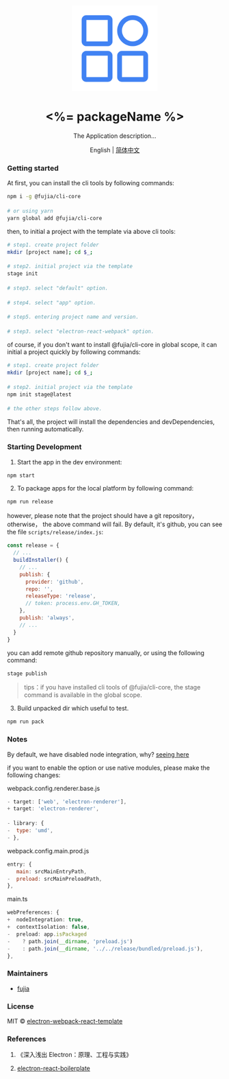 <div align="center">
  <a href="https://github.com/fujia-cli/electron-webpack-react-template" target="_blank">
    <img alt="logo" width="200" src="./resource/unrelease/png/256x256.png"/>
  </a>
</div>

<div align="center">
  <h1><%= packageName %></h1>
</div>

<div align="center">

The Application description...

</div>

<div align="center">

English | [简体中文](./README.zh-CN.md)

</div>

### Getting started

At first, you can install the cli tools by following commands:

```sh
npm i -g @fujia/cli-core

# or using yarn
yarn global add @fujia/cli-core
```

then, to initial a project with the template via above cli tools:

```sh
# step1. create project folder
mkdir [project name]; cd $_;

# step2. initial project via the template
stage init

# step3. select "default" option.

# step4. select "app" option.

# step5. entering project name and version.

# step3. select "electron-react-webpack" option.
```

of course, if you don't want to install @fujia/cli-core in global scope, it can initial a project quickly by following commands:

```sh
# step1. create project folder
mkdir [project name]; cd $_;

# step2. initial project via the template
npm init stage@latest

# the other steps follow above.
```

That's all, the project will install the dependencies and devDependencies, then running automatically.

### Starting Development

1. Start the app in the dev environment:

```sh
npm start
```

2. To package apps for the local platform by following command:

```sh
npm run release
```

however, please note that the project should have a git repository， otherwise， the above command will fail. By default, it's github, you can see the file `scripts/release/index.js`:

```js
const release = {
  // ...
  buildInstaller() {
    // ...
    publish: {
      provider: 'github',
      repo: '',
      releaseType: 'release',
      // token: process.env.GH_TOKEN,
    },
    publish: 'always',
    // ...
  }
}
```

you can add remote github repository manually, or using the following command:

```sh
stage publish
```

> tips：if you have installed cli tools of @fujia/cli-core, the stage command is available in the global scope.

3. Build unpacked dir which useful to test.

```sh
npm run pack
```

### Notes

By default, we have disabled node integration, why? [seeing here](https://www.electronjs.org/docs/latest/tutorial/security#2-do-not-enable-nodejs-integration-for-remote-content)

if you want to enable the option or use native modules, please make the following changes:

webpack.config.renderer.base.js

```js
- target: ['web', 'electron-renderer'],
+ target: 'electron-renderer',

- library: {
-  type: 'umd',
- },
```

webpack.config.main.prod.js

```js
entry: {
   main: srcMainEntryPath,
-  preload: srcMainPreloadPath,
},
```

main.ts

```ts
webPreferences: {
+  nodeIntegration: true,
+  contextIsolation: false,
-  preload: app.isPackaged
-    ? path.join(__dirname, 'preload.js')
-    : path.join(__dirname, '../../release/bundled/preload.js'),
},
```

### Maintainers

- [fujia](https://github.com/fushenguang)

### License

MIT © [electron-webpack-react-template](https://github.com/fujia-cli/electron-webpack-react-template)

### References

1. 《深入浅出 Electron：原理、工程与实践》

2. [electron-react-boilerplate](https://electron-react-boilerplate.js.org/docs/installation/)
